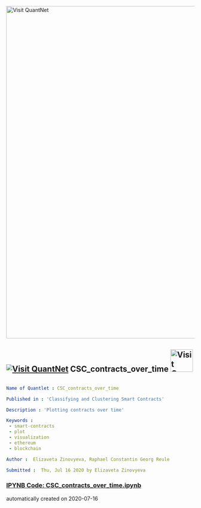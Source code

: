 [<img src="https://github.com/QuantLet/Styleguide-and-FAQ/blob/master/pictures/banner.png" width="888" alt="Visit QuantNet">](http://quantlet.de/)

## [<img src="https://github.com/QuantLet/Styleguide-and-FAQ/blob/master/pictures/qloqo.png" alt="Visit QuantNet">](http://quantlet.de/) **CSC_contracts_over_time** [<img src="https://github.com/QuantLet/Styleguide-and-FAQ/blob/master/pictures/QN2.png" width="60" alt="Visit QuantNet 2.0">](http://quantlet.de/)

```yaml

Name of Quantlet : CSC_contracts_over_time

Published in : 'Classifying and Clustering Smart Contracts'

Description : 'Plotting contracts over time'

Keywords : 
 - smart-contracts
 - plot
 - visualization
 - ethereum
 - blockchain

Author :  Elizaveta Zinovyeva, Raphael Constantin Georg Reule

Submitted :  Thu, Jul 16 2020 by Elizaveta Zinovyeva
```

### [IPYNB Code: CSC_contracts_over_time.ipynb](CSC_contracts_over_time.ipynb)


automatically created on 2020-07-16
